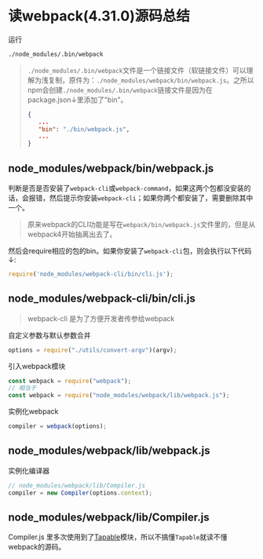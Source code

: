# 读webpack(4.31.0)源码总结

运行

```bash
./node_modules/.bin/webpack
```

>`./node_modules/.bin/webpack`文件是一个链接文件（软链接文件）可以理解为浅复制，原件为：`./node_modules/webpack/bin/webpack.js`。之所以npm会创建`./node_modules/.bin/webpack`链接文件是因为在package.json↓里添加了"bin"。
>
>``` json
>{
>    ...
>    "bin": "./bin/webpack.js",
>    ...
>}
>```

## node_modules/webpack/bin/webpack.js

判断是否是否安装了`webpack-cli`或`webpack-command`，如果这两个包都没安装的话，会报错，然后提示你安装`webpack-cli`；如果你两个都安装了，需要删除其中一个。

>原来webpack的CLI功能是写在`webpack/bin/webpack.js`文件里的，但是从webpack4开始抽离出去了。

然后会require相应的包的bin。如果你安装了`webpack-cli`包，则会执行以下代码↓:

``` javascript
require('node_modules/webpack-cli/bin/cli.js');
```

## node_modules/webpack-cli/bin/cli.js

> webpack-cli 是为了方便开发者传参给webpack

自定义参数与默认参数合并

``` javascript
options = require("./utils/convert-argv")(argv);
```

引入webpack模块

``` javascript
const webpack = require("webpack");
// 相当于
const webpack = require("node_modules/webpack/lib/webpack.js");
```

实例化webpack

``` javascript
compiler = webpack(options);
```

## node_modules/webpack/lib/webpack.js

实例化编译器

``` javascript
// node_modules/webpack/lib/Compiler.js
compiler = new Compiler(options.context);
```

## node_modules/webpack/lib/Compiler.js

Compiler.js 里多次使用到了[Tapable](https://github.com/webpack/tapable)模块，所以不搞懂`Tapable`就读不懂webpack的源码。
